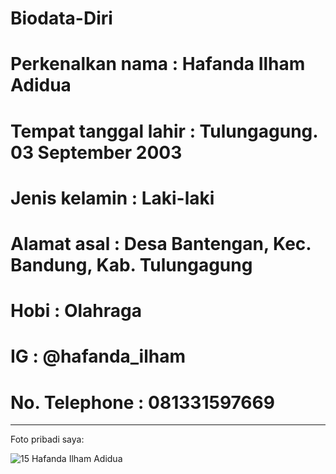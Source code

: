 # Biodata-Diri

# Perkenalkan nama      : Hafanda Ilham Adidua
# Tempat tanggal lahir  : Tulungagung. 03 September 2003
# Jenis kelamin         : Laki-laki
# Alamat asal           : Desa Bantengan, Kec. Bandung, Kab. Tulungagung
# Hobi                  : Olahraga
# IG                    : @hafanda_ilham
# No. Telephone         : 081331597669
-------------------------------------------------------------------------
Foto pribadi saya:

![15  Hafanda Ilham Adidua](https://user-images.githubusercontent.com/63888291/89293436-200f6e80-d688-11ea-95c4-c6c95fca6a49.JPG)
